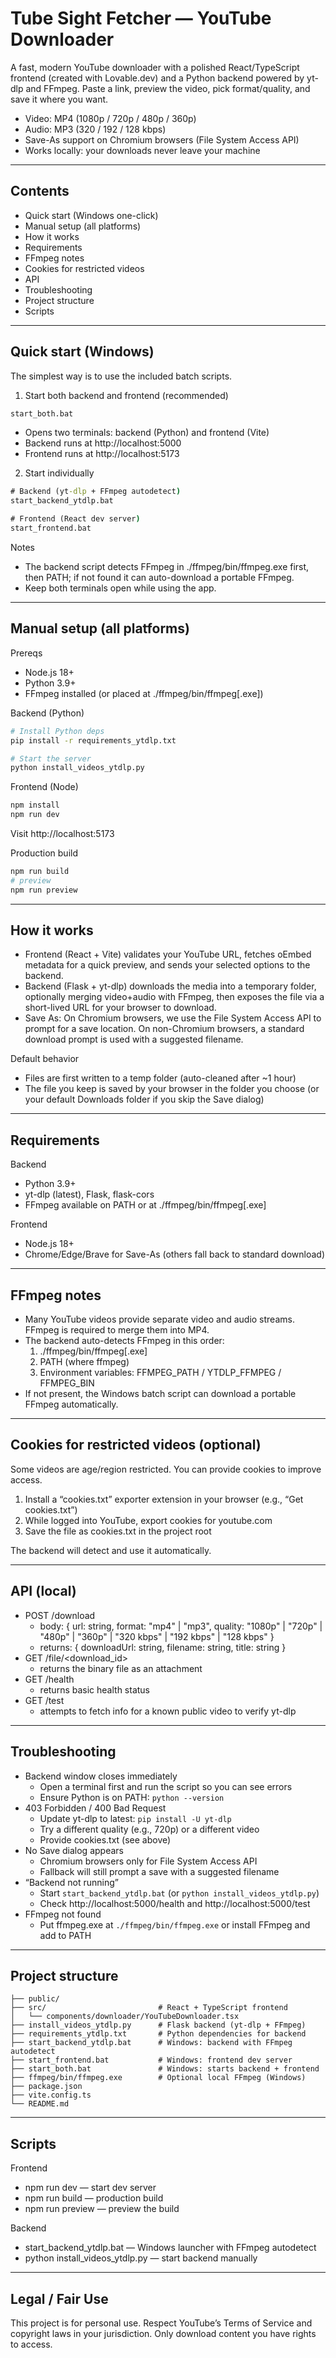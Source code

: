 # Tube Sight Fetcher — YouTube Downloader

A fast, modern YouTube downloader with a polished React/TypeScript frontend (created with Lovable.dev) and a Python backend powered by yt-dlp and FFmpeg. Paste a link, preview the video, pick format/quality, and save it where you want.

- Video: MP4 (1080p / 720p / 480p / 360p)
- Audio: MP3 (320 / 192 / 128 kbps)
- Save-As support on Chromium browsers (File System Access API)
- Works locally: your downloads never leave your machine

---

## Contents
- Quick start (Windows one-click)
- Manual setup (all platforms)
- How it works
- Requirements
- FFmpeg notes
- Cookies for restricted videos
- API
- Troubleshooting
- Project structure
- Scripts

---

## Quick start (Windows)

The simplest way is to use the included batch scripts.

1) Start both backend and frontend (recommended)
```bat
start_both.bat
```
- Opens two terminals: backend (Python) and frontend (Vite)
- Backend runs at http://localhost:5000
- Frontend runs at http://localhost:5173

2) Start individually
```bat
# Backend (yt-dlp + FFmpeg autodetect)
start_backend_ytdlp.bat

# Frontend (React dev server)
start_frontend.bat
```

Notes
- The backend script detects FFmpeg in ./ffmpeg/bin/ffmpeg.exe first, then PATH; if not found it can auto-download a portable FFmpeg.
- Keep both terminals open while using the app.

---

## Manual setup (all platforms)

Prereqs
- Node.js 18+
- Python 3.9+
- FFmpeg installed (or placed at ./ffmpeg/bin/ffmpeg[.exe])

Backend (Python)
```bash
# Install Python deps
pip install -r requirements_ytdlp.txt

# Start the server
python install_videos_ytdlp.py
```

Frontend (Node)
```bash
npm install
npm run dev
```
Visit http://localhost:5173

Production build
```bash
npm run build
# preview
npm run preview
```

---

## How it works

- Frontend (React + Vite) validates your YouTube URL, fetches oEmbed metadata for a quick preview, and sends your selected options to the backend.
- Backend (Flask + yt-dlp) downloads the media into a temporary folder, optionally merging video+audio with FFmpeg, then exposes the file via a short-lived URL for your browser to download.
- Save As: On Chromium browsers, we use the File System Access API to prompt for a save location. On non-Chromium browsers, a standard download prompt is used with a suggested filename.

Default behavior
- Files are first written to a temp folder (auto-cleaned after ~1 hour)
- The file you keep is saved by your browser in the folder you choose (or your default Downloads folder if you skip the Save dialog)

---

## Requirements

Backend
- Python 3.9+
- yt-dlp (latest), Flask, flask-cors
- FFmpeg available on PATH or at ./ffmpeg/bin/ffmpeg[.exe]

Frontend
- Node.js 18+
- Chrome/Edge/Brave for Save-As (others fall back to standard download)

---

## FFmpeg notes

- Many YouTube videos provide separate video and audio streams. FFmpeg is required to merge them into MP4.
- The backend auto-detects FFmpeg in this order:
  1. ./ffmpeg/bin/ffmpeg[.exe]
  2. PATH (where ffmpeg)
  3. Environment variables: FFMPEG_PATH / YTDLP_FFMPEG / FFMPEG_BIN
- If not present, the Windows batch script can download a portable FFmpeg automatically.

---

## Cookies for restricted videos (optional)

Some videos are age/region restricted. You can provide cookies to improve access.

1) Install a “cookies.txt” exporter extension in your browser (e.g., “Get cookies.txt”)
2) While logged into YouTube, export cookies for youtube.com
3) Save the file as cookies.txt in the project root

The backend will detect and use it automatically.

---

## API (local)

- POST /download
  - body: { url: string, format: "mp4" | "mp3", quality: "1080p" | "720p" | "480p" | "360p" | "320 kbps" | "192 kbps" | "128 kbps" }
  - returns: { downloadUrl: string, filename: string, title: string }
- GET /file/<download_id>
  - returns the binary file as an attachment
- GET /health
  - returns basic health status
- GET /test
  - attempts to fetch info for a known public video to verify yt-dlp

---

## Troubleshooting

- Backend window closes immediately
  - Open a terminal first and run the script so you can see errors
  - Ensure Python is on PATH: `python --version`
- 403 Forbidden / 400 Bad Request
  - Update yt-dlp to latest: `pip install -U yt-dlp`
  - Try a different quality (e.g., 720p) or a different video
  - Provide cookies.txt (see above)
- No Save dialog appears
  - Chromium browsers only for File System Access API
  - Fallback will still prompt a save with a suggested filename
- “Backend not running”
  - Start `start_backend_ytdlp.bat` (or `python install_videos_ytdlp.py`)
  - Check http://localhost:5000/health and http://localhost:5000/test
- FFmpeg not found
  - Put ffmpeg.exe at `./ffmpeg/bin/ffmpeg.exe` or install FFmpeg and add to PATH

---

## Project structure
```
├── public/
├── src/                         # React + TypeScript frontend
│   └── components/downloader/YouTubeDownloader.tsx
├── install_videos_ytdlp.py      # Flask backend (yt-dlp + FFmpeg)
├── requirements_ytdlp.txt       # Python dependencies for backend
├── start_backend_ytdlp.bat      # Windows: backend with FFmpeg autodetect
├── start_frontend.bat           # Windows: frontend dev server
├── start_both.bat               # Windows: starts backend + frontend
├── ffmpeg/bin/ffmpeg.exe        # Optional local FFmpeg (Windows)
├── package.json
├── vite.config.ts
└── README.md
```

---

## Scripts

Frontend
- npm run dev — start dev server
- npm run build — production build
- npm run preview — preview the build

Backend
- start_backend_ytdlp.bat — Windows launcher with FFmpeg autodetect
- python install_videos_ytdlp.py — start backend manually

---

## Legal / Fair Use
This project is for personal use. Respect YouTube’s Terms of Service and copyright laws in your jurisdiction. Only download content you have rights to access.
